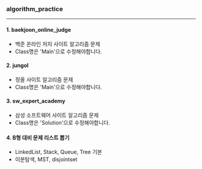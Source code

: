 ### algorithm_practice
---
#### 1. baekjoon_online_judge
   - 백준 온라인 저지 사이트 알고리즘 문제
   - Class명은 'Main'으로 수정해야합니다.

 #### 2. jungol
   - 정올 사이트 알고리즘 문제
   - Class명은 'Main'으로 수정해야합니다.

 #### 3. sw_expert_academy
   - 삼성 소프트웨어 사이트 알고리즘 문제
   - Class명은 'Solution'으로 수정해야합니다.
  
 #### 4. B형 대비 문제 리스트 뽑기
   - LinkedList, Stack, Queue, Tree 기본
   - 이분탐색, MST, disjointset
